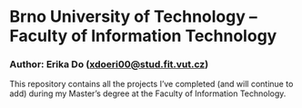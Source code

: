 # Brno University of Technology – Faculty of Information Technology
### Author: Erika Do (xdoeri00@stud.fit.vut.cz)

This repository contains all the projects I’ve completed (and will continue to add) during my Master’s degree at the Faculty of Information Technology.